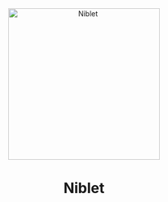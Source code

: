 <div align ="center">
  <img src="https://i.imgur.com/NKoRU8W.png" width="300" alt="Niblet" />
  <h1>Niblet</h1>
</div>